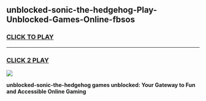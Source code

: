 
## unblocked-sonic-the-hedgehog-Play-Unblocked-Games-Online-fbsos
<h3>
<a href="https://premium76.site?title=unblocked-sonic-the-hedgehog&ref=25A">CLICK TO PLAY</a></h3>
<hr>

<h3>
<a href="https://premium76.site?title=unblocked-sonic-the-hedgehog&ref=25A">CLICK 2 PLAY</a>
  
</h3>

<a href="https://premium76.site?title=unblocked-sonic-the-hedgehog&ref=25A"><img src="https://clearcache.store/games.png"></a>


**unblocked-sonic-the-hedgehog games unblocked: Your Gateway to Fun and Accessible Online Gaming**
